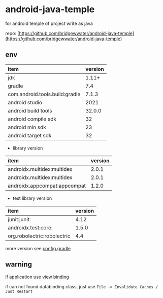 # android-java-temple

for android temple of project write as java

repo: [https://github.com/bridgewwater/android-java-temple](https://github.com/bridgewwater/android-java-temple)

## env

| item           | version |
| :------------- |:--------|
| jdk            | 1.11+   |
| gradle         | 7.4     |
| com.android.tools.build:gradle | 7.1.3   |
| android studio | 2021    |
| android build tools | 32.0.0  |
| android compile sdk | 32      |
| android min sdk | 23      |
| android target sdk | 32      |

- library version

| item                                | version |
|:------------------------------------| :------ |
| androidx.multidex:multidex          | 2.0.1   |
| androidx.multidex:multidex          | 2.0.1   |
| androidx.appcompat:appcompat        | 1.2.0   |

- test library version

| item                                | version |
|:------------------------------------|:--------|
| junit:junit:                        | 4.12    |
| androidx.test:core:                 | 1.5.0   |
| org.robolectric:robolectric         | 4.4     |

more version see [config.gradle](config.gradle)

## warning

if application use [view binding](https://developer.android.com/topic/libraries/view-binding)

if can not found databinding class, just use `File -> Invalidate Caches / Just Restart`